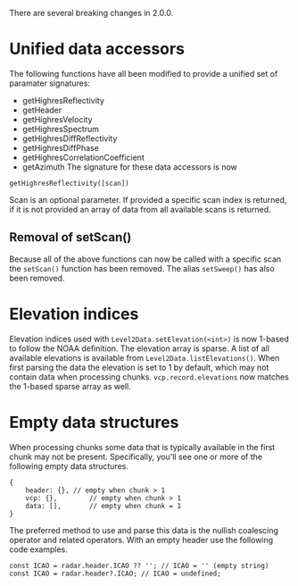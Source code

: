 There are several breaking changes in 2.0.0.

# Unified data accessors
The following functions have all been modified to provide a unified set of paramater signatures:
- getHighresReflectivity
- getHeader
- getHighresVelocity
- getHighresSpectrum
- getHighresDiffReflectivity
- getHighresDiffPhase
- getHighresCorrelationCoefficient
- getAzimuth
The signature for these data accessors is now
```
getHighresReflectivity([scan])
```
Scan is an optional parameter. If provided a specific scan index is returned, if it is not provided an array of data from all available scans is returned.

## Removal of setScan(<int>)
Because all of the above functions can now be called with a specific scan the `setScan()` function has been removed. The alias `setSweep()` has also been removed.

# Elevation indices
Elevation indices used with `Level2Data.setElevation(<int>)` is now 1-based to follow the NOAA definition. The elevation array is sparse. A list of all available elevations is available from `Level2Data.listElevations()`. When first parsing the data the elevation is set to 1 by default, which may not contain data when processing chunks. `vcp.record.elevations` now matches the 1-based sparse array as well.

# Empty data structures
When processing chunks some data that is typically available in the first chunk may not be present. Specifically, you'll see one or more of the following empty data structures.
```
{
	header: {},	// empty when chunk > 1
	vcp: {},		// empty when chunk > 1
	data: [],		// empty when chunk = 1
}
```
The preferred method to use and parse this data is the nullish coalescing operator and related operators. With an empty header use the following code examples.
```
const ICAO = radar.header.ICAO ?? ''; // ICAO = '' (empty string)
const ICAO = radar.header?.ICAO; // ICAO = undefined;
```